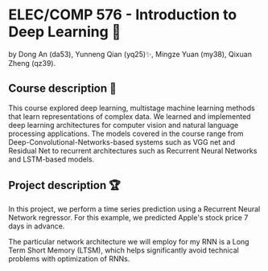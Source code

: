 # ELEC/COMP 576 - Introduction to Deep Learning 🎄
 by Dong An (da53), Yunneng Qian (yq25)✨, Mingze Yuan (my38), Qixuan Zheng (qz39).
 
## Course description 🏅

This course explored deep learning, multistage machine learning methods that learn representations of complex data. We learned and implemented deep learning architectures for computer vision and natural language processing applications. The models covered in the course range from Deep-Convolutional-Networks-based systems such as VGG net and Residual Net to recurrent architectures such as Recurrent Neural Networks and LSTM-based models.

## Project description 🏆

In this project, we perform a time series prediction using a Recurrent Neural Network regressor. For this example, we predicted Apple's stock price 7 days in advance.

The particular network architecture we will employ for my RNN is a Long Term Short Memory (LTSM), which helps significantly avoid technical problems with optimization of RNNs.

